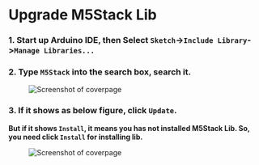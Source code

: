 # Upgrade M5Stack Lib

### 1. Start up Arduino IDE, then Select `Sketch`->`Include Library`->`Manage Libraries...`

### 2. Type `M5Stack` into the search box, search it.

<figure class="thumbnails">
    <img src="assets/img/getting_started_pics/m5stack_core/get_started_with_arduino_m5core/mac/macOS_install_m5stack_lib.png" alt="Screenshot of coverpage" title="Cover page">
</figure>

### 3. If it shows as below figure, click `Update`.

**But if it shows `Install`, it means you has not installed M5Stack Lib. So, you need click `Install` for installing lib.**

<figure class="thumbnails">
    <img src="assets/img/getting_started_pics/m5stack_core/get_started_with_arduino_m5core/mac/macOS_search_m5stack.png" alt="Screenshot of coverpage" title="Cover page">
</figure>
